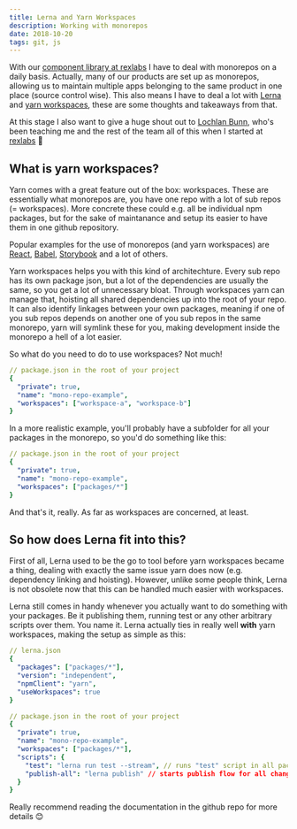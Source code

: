 ```yaml
---
title: Lerna and Yarn Workspaces
description: Working with monorepos
date: 2018-10-20
tags: git, js
---
```


With our [component library at rexlabs](../../my-work/projects/vivid/) I have to deal with monorepos on a daily basis. Actually, many of our products are set up as monorepos, allowing us to maintain multiple apps belonging to the same product in one place (source control wise). This also means I have to deal a lot with [Lerna](https://github.com/lerna/lerna) and [yarn workspaces](https://yarnpkg.com/lang/en/docs/workspaces/), these are some thoughts and takeaways from that.

At this stage I also want to give a huge shout out to [Lochlan Bunn](https://twitter.com/loklaan), who's been teaching me and the rest of the team all of this when I started at [rexlabs](https://rexlabs.io) 🙌

## What is yarn workspaces?

Yarn comes with a great feature out of the box: workspaces. These are essentially what monorepos are, you have one repo with a lot of sub repos (= workspaces). More concrete these could e.g. all be individual npm packages, but for the sake of maintanance and setup its easier to have them in one github repository.

Popular examples for the use of monorepos (and yarn workspaces) are [React](https://github.com/facebook/react/), [Babel](https://github.com/babel/babel), [Storybook](https://github.com/storybooks/storybook) and a lot of others.

Yarn workspaces helps you with this kind of architechture. Every sub repo has its own package json, but a lot of the dependencies are usually the same, so you get a lot of unnecessary bloat. Through workspaces yarn can manage that, hoisting all shared dependencies up into the root of your repo. It can also identify linkages between your own packages, meaning if one of you sub repos depends on another one of you sub repos in the same monorepo, yarn will symlink these for you, making development inside the monorepo a hell of a lot easier.

So what do you need to do to use workspaces? Not much!

```yaml
// package.json in the root of your project
{
  "private": true,
  "name": "mono-repo-example",
  "workspaces": ["workspace-a", "workspace-b"]
}
```

In a more realistic example, you'll probably have a subfolder for all your packages in the monorepo, so you'd do something like this:

```yaml
// package.json in the root of your project
{
  "private": true,
  "name": "mono-repo-example",
  "workspaces": ["packages/*"]
}
```

And that's it, really. As far as workspaces are concerned, at least.

## So how does Lerna fit into this?

First of all, Lerna used to be the go to tool before yarn workspaces became a thing, dealing with exactly the same issue yarn does now (e.g. dependency linking and hoisting). However, unlike some people think, Lerna is not obsolete now that this can be handled much easier with workspaces.

Lerna still comes in handy whenever you actually want to do something with your packages. Be it publishing them, running test or any other arbitrary scripts over them. You name it. Lerna actually ties in really well **with** yarn workspaces, making the setup as simple as this:

```yaml
// lerna.json
{
  "packages": ["packages/*"],
  "version": "independent",
  "npmClient": "yarn",
  "useWorkspaces": true
}
```

```yaml
// package.json in the root of your project
{
  "private": true,
  "name": "mono-repo-example",
  "workspaces": ["packages/*"],
  "scripts": {
    "test": "lerna run test --stream", // runs "test" script in all packages
    "publish-all": "lerna publish" // starts publish flow for all changed packages
  }
}
```

Really recommend reading the documentation in the github repo for more details 😊
